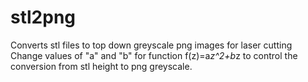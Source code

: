 # stl2png
Converts stl files to top down greyscale png images for laser cutting
Change values of "a" and "b" for function f(z)=a*z^2+b*z to control the conversion from stl height to png greyscale. 

